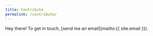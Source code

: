 ```yaml
---
title: Contribute
permalink: /contribute/
---
```


Hey there! To get in touch, [send me an email](mailto:{{ site.email }}).
